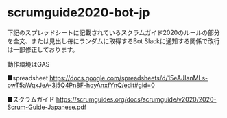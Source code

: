 # scrumguide2020-bot-jp

下記のスプレッドシートに記載されているスクラムガイド2020のルールの部分を全文、または見出し毎にランダムに取得するBot
Slackに通知する関係で改行は一部修正しております。

動作環境はGAS

■spreadsheet
https://docs.google.com/spreadsheets/d/15eAJIanMLs-pwT5aWqxJeA-3j5Q4Pn8F-hqyAnxfYnQ/edit#gid=0

■スクラムガイド
https://scrumguides.org/docs/scrumguide/v2020/2020-Scrum-Guide-Japanese.pdf
